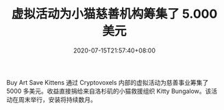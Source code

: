 ﻿---
title: "虚拟活动为小猫慈善机构筹集了 5.000 美元"
date: 2020-07-15T21:57:40+08:00
lastmod: 2020-07-15T16:45:40+08:00
draft: false
authors: ["Amiable"]
description: "Buy Art Save Kittens 通过 Cryptovoxels 内部的虚拟活动为慈善事业筹集了 5000 多美元。收益直接捐给来自洛杉矶的小猫救援组织 Kitty Bungalow。该活动在周末举行，安装将持续数月。"
featuredImage: "virtual-event-raised-5-000-for-kitten-charity.png"
tags: ["Virtual World","虚拟世界","Play to Earn"]
categories: ["news"]
news: ["虚拟世界"]
weight: 
lightgallery: true
pinned: false
recommend: false
recommend1: false
---

Buy Art Save Kittens 通过 Cryptovoxels 内部的虚拟活动为慈善事业筹集了 5000 多美元。收益直接捐给来自洛杉矶的小猫救援组织 Kitty Bungalow。该活动在周末举行，安装将持续数月。

<!--more-->

